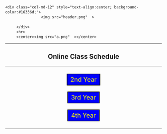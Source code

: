  <style> 
        .GFG { 
            background-color: Blue; 
            border: 2px solid black; 
            color: yellow; 
            padding: 5px 10px; 
            text-align: center; 
            display: inline-block; 
            font-size: 20px; 
            margin: 10px 30px; 
            cursor: pointer; 
            text-decoration:none; 
        } 
    </style> 
    <div class="col-md-12" style="text-align:center; background-color:#16336d;">
                    <img src="header.png"  >
                
         </div>
         <hr>
         <center><img src="a.png"  ></center>

<hr>
<center><h2>Online Class Schedule</h2></center><hr>
<center><a href="2.html" class="GFG"> 2nd Year</a><br><a href="3.html" class="GFG"> 3rd Year</a><br><a href="4.html" class="GFG"> 4th Year</a></center>
<hr>
